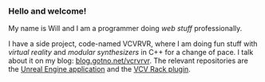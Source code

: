 ### Hello and welcome!

My name is Will and I am a programmer doing _web stuff_ professionally.

I have a side project, code-named VCVRVR, where I am doing fun stuff with *virtual reality* and *modular synthesizers* in C++ for a change of pace. I talk about it on my blog: [blog.gotno.net/vcrvrvr](https://blog.gotno.net/vcvrvr). The relevant repositories are the [Unreal Engine application](https://github.com/gotno/racksim) and the [VCV Rack plugin](https://github.com/gotno/gtnosft).
